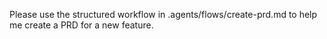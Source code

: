 Please use the structured workflow in .agents/flows/create-prd.md to help me create a PRD for a new feature.
